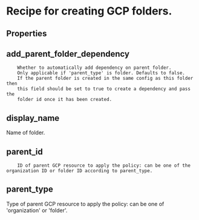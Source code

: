 
# Recipe for creating GCP folders.

## Properties

## add_parent_folder_dependency

        Whether to automatically add dependency on parent folder.
        Only applicable if 'parent_type' is folder. Defaults to false.
        If the parent folder is created in the same config as this folder then
        this field should be set to true to create a dependency and pass the
        folder id once it has been created.



## display_name

Name of folder.


## parent_id

        ID of parent GCP resource to apply the policy: can be one of the organization ID or folder ID according to parent_type.



## parent_type

Type of parent GCP resource to apply the policy: can be one of 'organization' or 'folder'.


